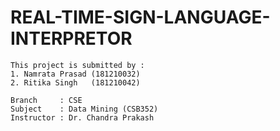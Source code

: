 # REAL-TIME-SIGN-LANGUAGE-INTERPRETOR
```
This project is submitted by :
1. Namrata Prasad (181210032)
2. Ritika Singh   (181210042)

Branch     : CSE
Subject    : Data Mining (CSB352)
Instructor : Dr. Chandra Prakash

```
